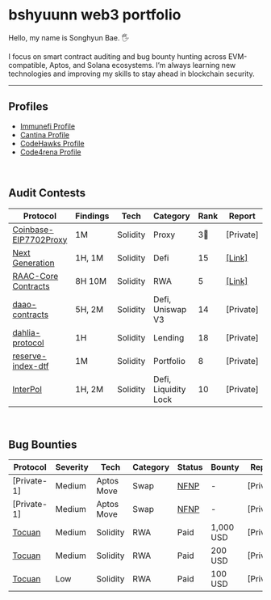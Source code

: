 # bshyuunn web3 portfolio
Hello, my name is Songhyun Bae. 🖐️

I focus on smart contract auditing and bug bounty hunting across EVM-compatible, Aptos, and Solana ecosystems. I’m always learning new technologies and improving my skills to stay ahead in blockchain security.



---

## Profiles
- [Immunefi Profile](https://immunefi.com/profile/hyuunn/)
- [Cantina Profile](https://cantina.xyz/u/songhyun)
- [CodeHawks Profile](https://profiles.cyfrin.io/u/bshyuunn)
- [Code4rena Profile](https://code4rena.com/@hyuunn)

<br>

## Audit Contests
| Protocol | Findings | Tech | Category | Rank | Report | Platform | Data |
| --- | --- | --- | --- | --- | --- | --- | --- |
| [Coinbase-EIP7702Proxy](https://cantina.xyz/competitions/b0a948cd-c861-4807-b36e-d680d82598bf) | 1M | Solidity | Proxy | 3🥉 | [Private] | Cantina | Mar 2025 |
|  [Next Generation](https://code4rena.com/audits/2025-01-next-generation) | 1H, 1M | Solidity | Defi | 15 | [[Link]](reports/2025-01-next-generation.md) | Code4rena | Feb 2025 |
| [RAAC-Core Contracts](https://codehawks.cyfrin.io/c/2025-02-raac) | 8H 10M | Solidity | RWA | 5 | [[Link]](reports/2005-02-raac.md) | CodeHawks | Feb 2025 |
| [daao-contracts](https://cantina.xyz/competitions/bd43bdd1-bc7f-473b-96c0-d35d37f3db33) | 5H, 2M | Solidity | Defi, Uniswap V3 | 14 | [Private] | Cantina | Jan 2025 |
| [dahlia-protocol](https://cantina.xyz/competitions/691ce303-f137-437a-bf34-aef87dfe983b) | 1H | Solidity | Lending | 18 | [Private]	| Cantina | Feb 2025 |
| [reserve-index-dtf](https://cantina.xyz/competitions/9dfca0bc-a7bf-482e-a3df-4eb861f55c4f) | 1M | Solidity | Portfolio | 8 | [Private] | Cantina | Jan 2025 |
| [InterPol](https://cantina.xyz/competitions/55023131-27df-44e4-af46-bec298d0fa8e) | 1H, 2M | Solidity | Defi, Liquidity Lock | 10 | [Private]	| Cantina | Dec 2024 |

<br>

## Bug Bounties
| Protocol | Severity | Tech | Category | Status | Bounty | Report | Platform | Data |
| --- | --- | --- | --- | --- | --- | --- | --- | --- |
| [Private-1] | Medium | Aptos Move | Swap | [NFNP](https://immunefisupport.zendesk.com/hc/en-us/articles/22617181023889-No-Fix-No-Pay) | - | [Private] | Immunefi | Aug 2025 |
| [Private-1] | Medium | Aptos Move | Swap | [NFNP](https://immunefisupport.zendesk.com/hc/en-us/articles/22617181023889-No-Fix-No-Pay) | - | [Private] | Immunefi | Aug 2025 |
| [Tocuan](https://toucan.earth/) | Medium | Solidity | RWA | Paid | 1,000 USD | [Private] | Immunefi | Mar 2025 |
| [Tocuan](https://toucan.earth/) | Medium | Solidity | RWA | Paid | 200 USD | [Private] | Immunefi | Feb 2025 |
| [Tocuan](https://toucan.earth/) | Low | Solidity | RWA | Paid | 100 USD | [Private] | Immunefi | Feb 2025 |
